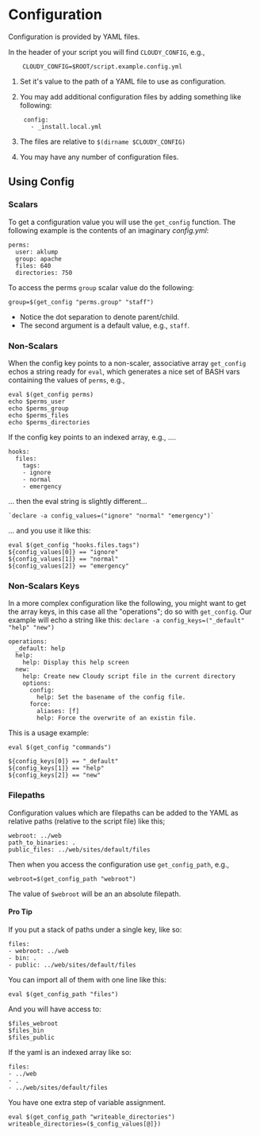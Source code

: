 # Configuration

Configuration is provided by YAML files.

In the header of your script you will find `CLOUDY_CONFIG`, e.g.,

        CLOUDY_CONFIG=$ROOT/script.example.config.yml
        
1. Set it's value to the path of a YAML file to use as configuration.
1. You may add additional configuration files by adding something like following:

        config:
          - _install.local.yml

1. The files are relative to `$(dirname $CLOUDY_CONFIG)`
1. You may have any number of configuration files.

## Using Config

### Scalars

To get a configuration value you will use the `get_config` function.  The following example is the contents of an imaginary _config.yml_:

    perms:
      user: aklump
      group: apache
      files: 640
      directories: 750
      
To access the perms `group` scalar value do the following:
    
    group=$(get_config "perms.group" "staff") 

* Notice the dot separation to denote parent/child.
* The second argument is a default value, e.g., `staff`.

### Non-Scalars

When the config key points to a non-scaler, associative array `get_config` echos a string ready for `eval`, which generates a nice set of BASH vars containing the values of `perms`, e.g.,

    eval $(get_config perms)
    echo $perms_user
    echo $perms_group
    echo $perms_files
    echo $perms_directories

If the config key points to an indexed array, e.g., ....

    hooks:
      files:
        tags:
        - ignore
        - normal
        - emergency

... then the eval string is slightly different...

    `declare -a config_values=("ignore" "normal" "emergency")`
    
... and you use it like this:

    eval $(get_config "hooks.files.tags")
    ${config_values[0]} == "ignore"
    ${config_values[1]} == "normal"
    ${config_values[2]} == "emergency"

### Non-Scalars Keys

In a more complex configuration like the following, you might want to get the array keys, in this case all the "operations"; do so with `get_config`.  Our example will echo a string like this: `declare -a config_keys=("_default" "help" "new")`

    operations:
      _default: help
      help:
        help: Display this help screen
      new:
        help: Create new Cloudy script file in the current directory
        options:
          config:
            help: Set the basename of the config file.
          force:
            aliases: [f]
            help: Force the overwrite of an existin file.

This is a usage example:

    eval $(get_config "commands")
    
    ${config_keys[0]} == "_default"
    ${config_keys[1]} == "help"
    ${config_keys[2]} == "new"

### Filepaths

Configuration values which are filepaths can be added to the YAML as relative paths (relative to the script file) like this;

    webroot: ../web
    path_to_binaries: .
    public_files: ../web/sites/default/files
    
Then when you access the configuration use `get_config_path`, e.g.,

    webroot=$(get_config_path "webroot")
    
The value of `$webroot` will be an an absolute filepath.    

#### Pro Tip

If you put a stack of paths under a single key, like so:

    files:
    - webroot: ../web
    - bin: .
    - public: ../web/sites/default/files
    
You can import all of them with one line like this:

    eval $(get_config_path "files")
    
And you will have access to:

    $files_webroot        
    $files_bin        
    $files_public

If the yaml is an indexed array like so:

    files:
    - ../web
    - .
    - ../web/sites/default/files
    
You have one extra step of variable assignment.

    eval $(get_config_path "writeable_directories")
    writeable_directories=($_config_values[@]})    
